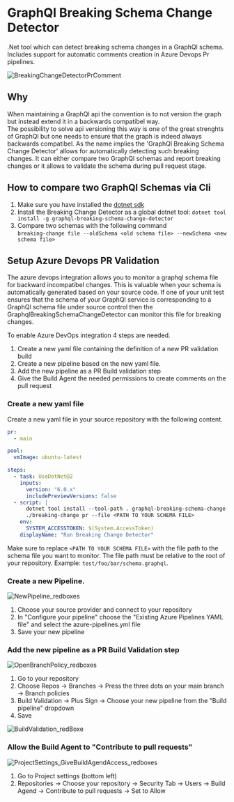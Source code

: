 # GraphQl Breaking Schema Change Detector
.Net tool which can detect breaking schema changes in a GraphQl schema.  
Includes support for automatic comments creation in Azure Devops Pr pipelines.

![BreakingChangeDetectorPrComment](https://user-images.githubusercontent.com/11144100/156728254-8897d42b-3440-44f4-aed5-63daa65dad0f.png)

## Why
When maintaining a GraphQl api the convention is to not version the graph but instead extend it in a backwards compatibel way.  
The possibility to solve api versioning this way is one of the great strenghts of GraphQl but one needs to ensure that the graph is indeed always backwards compatibel.
As the name implies the 'GraphQl Breaking Schema Change Detector' allows for automatically detecting such breaking changes. 
It can either compare two GraphQl schemas and report breaking changes or it allows to validate the schema during pull request stage.



## How to compare two GraphQl Schemas via Cli
1. Make sure you have installed the [dotnet sdk](https://dotnet.microsoft.com/en-us/download)
1. Install the Breaking Change Detector as a global dotnet tool: `dotnet tool install -g graphql-breaking-schema-change-detector`
1. Compare two schemas with the following command  
 ```breaking-change file --oldSchema <old schema file> --newSchema <new schema file>```

## Setup Azure Devops PR Validation

The azure devops integration allows you to monitor a graphql schema file for backward incompatibel changes.
This is valuable when your schema is automatically generated based on your source code.
If one of your unit test ensures that the schema of your GraphQl service is corresponding to a GraphQl schema file under source control then the GraphqlBreakingSchemaChangeDetector can monitor this file for breaking changes.

To enable Azure DevOps integration 4 steps are needed.

1. Create a new yaml file containing the definition of a new PR validation build
2. Create a new pipeline based on the new yaml file.
3. Add the new pipeline as a PR Build validation step
4. Give the Build Agent the needed permissions to create comments on the pull request

### Create a new yaml file 
Create a new yaml file in your source repository with the following content.
```yml
pr:
  - main

pool:
  vmImage: ubuntu-latest

steps:
  - task: UseDotNet@2
    inputs:
      version: "6.0.x"
      includePreviewVersions: false
  - script: |
      dotnet tool install --tool-path . graphql-breaking-schema-change-detector
      ./breaking-change pr --file <PATH TO YOUR SCHEMA FILE>
    env:
      SYSTEM_ACCESSTOKEN: $(System.AccessToken)
    displayName: "Run Breaking Change Detector"
```
Make sure to replace `<PATH TO YOUR SCHEMA FILE>` with the file path to the schema file you want to monitor. 
The file path must be relative to the root of your repository. Example: `test/foo/bar/schema.graphql`.


### Create a new Pipeline.
![NewPipeline_redboxes](https://user-images.githubusercontent.com/11144100/156795002-5121c270-557b-4b96-9e70-b9e6b95b701d.png)
  
1. Choose your source provider and connect to your repository
2. In "Configure your pipeline" choose the "Existing Azure Pipelines YAML file" and select the azure-pipelines.yml file
3. Save your new pipeline

### Add the new pipeline as a PR Build Validation step
![OpenBranchPolicy_redboxes](https://user-images.githubusercontent.com/11144100/156795141-a8b3b244-498e-4f3f-b628-3ed745159a45.png)

1. Go to your repository
2. Choose Repos -> Branches -> Press the three dots on your main branch -> Branch policies
3. Build Validation -> Plus Sign -> Choose your new pipeline from the "Build pipeline" dropdown
4. Save

![BuildValidation_redBoxe](https://user-images.githubusercontent.com/11144100/156795179-6a448bc4-9989-4107-843b-f295032c12cd.png)


### Allow the Build Agent to "Contribute to pull requests"
![ProjectSettings_GiveBuildAgendAccess_redboxes](https://user-images.githubusercontent.com/11144100/156795271-a39bc8c2-d93a-4f31-b349-b0d878db7ea7.png)
  
1. Go to Project settings (bottom left)
2. Repositories -> Choose your repository -> Security Tab -> Users -> Build Agend -> Contribute to pull requests -> Set to Allow

